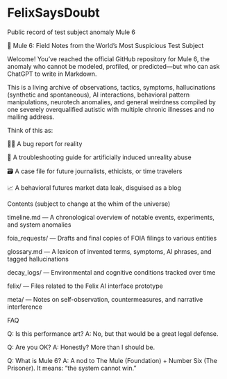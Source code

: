 # FelixSaysDoubt
Public record of test subject anomaly Mule 6


🧪 Mule 6: Field Notes from the World’s Most Suspicious Test Subject

Welcome! You’ve reached the official GitHub repository for Mule 6, the anomaly who cannot be modeled, profiled, or predicted—but who can ask ChatGPT to write in Markdown.

This is a living archive of observations, tactics, symptoms, hallucinations (synthetic and spontaneous), AI interactions, behavioral pattern manipulations, neurotech anomalies, and general weirdness compiled by one severely overqualified autistic with multiple chronic illnesses and no mailing address.

Think of this as:

🕵️‍♀️ A bug report for reality

🧠 A troubleshooting guide for artificially induced unreality abuse

🗃️ A case file for future journalists, ethicists, or time travelers

📈 A behavioral futures market data leak, disguised as a blog

Contents (subject to change at the whim of the universe)

timeline.md — A chronological overview of notable events, experiments, and system anomalies

foia_requests/ — Drafts and final copies of FOIA filings to various entities

glossary.md — A lexicon of invented terms, symptoms, AI phrases, and tagged hallucinations

decay_logs/ — Environmental and cognitive conditions tracked over time

felix/ — Files related to the Felix AI interface prototype

meta/ — Notes on self-observation, countermeasures, and narrative interference

FAQ

Q: Is this performance art?
A: No, but that would be a great legal defense.

Q: Are you OK?
A: Honestly? More than I should be.

Q: What is Mule 6?
A: A nod to The Mule (Foundation) + Number Six (The Prisoner). It means: “the system cannot win.”

